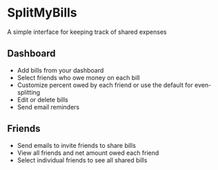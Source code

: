 SplitMyBills
============

A simple interface for keeping track of shared expenses

## Dashboard

 + Add bills from your dashboard
 + Select friends who owe money on each bill
 + Customize percent owed by each friend or use the default for even-splitting
 + Edit or delete bills
 + Send email reminders


## Friends
  + Send emails to invite friends to share bills
  + View all friends and net amount owed each friend
  + Select individual friends to see all shared bills


